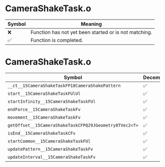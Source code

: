 # CameraShakeTask.o
| Symbol | Meaning 
| ------------- | ------------- 
| :x: | Function has not yet been started or is not matching. 
| :white_check_mark: | Function is completed. 


# CameraShakeTask.o
| Symbol | Decompiled? |
| ------------- | ------------- |
| `__ct__15CameraShakeTaskFP18CameraShakePattern` | :white_check_mark: |
| `start__15CameraShakeTaskFUlUl` | :white_check_mark: |
| `startInfinity__15CameraShakeTaskFUl` | :white_check_mark: |
| `endForce__15CameraShakeTaskFv` | :white_check_mark: |
| `movement__15CameraShakeTaskFv` | :white_check_mark: |
| `getOffset__15CameraShakeTaskCFPQ29JGeometry8TVec2<f>` | :white_check_mark: |
| `isEnd__15CameraShakeTaskCFv` | :white_check_mark: |
| `startCommon__15CameraShakeTaskFUl` | :white_check_mark: |
| `updatePattern__15CameraShakeTaskFv` | :white_check_mark: |
| `updateInterval__15CameraShakeTaskFv` | :white_check_mark: |
